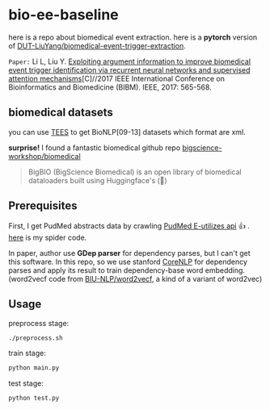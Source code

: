 # bio-ee-baseline

here is a repo about biomedical event extraction. here is a **pytorch** version of [DUT-LiuYang/biomedical-event-trigger-extraction](https://github.com/DUT-LiuYang/biomedical-event-trigger-extraction).

`Paper:` Li L, Liu Y. [Exploiting argument information to improve biomedical event trigger identification via recurrent neural networks and supervised attention mechanisms](https://ieeexplore.ieee.org/document/8217711)[C]//2017 IEEE International Conference on Bioinformatics and Biomedicine (BIBM). IEEE, 2017: 565-568.

## biomedical datasets

you can use [TEES](https://github.com/jbjorne/TEES) to get BioNLP[09-13] datasets which format are xml.

**surprise!** I found a fantastic biomedical github repo [bigscience-workshop/biomedical](https://github.com/bigscience-workshop/biomedical)

> BigBIO (BigScience Biomedical) is an open library of biomedical dataloaders built using Huggingface's (🤗)

## Prerequisites
First, I get PudMed abstracts data by crawling [PudMed E-utilizes api](https://www.ncbi.nlm.nih.gov/books/NBK25497/) 👍 . [here](https://github.com/P-KB-O/bio-misc/blob/main/PubMed/getPubMedAbstracts_multithread.py) is my spider code.

In paper, author use **GDep parser** for dependency parses, but I can't get this software. In this repo, so we use stanford [CoreNLP](https://stanfordnlp.github.io/CoreNLP/) for dependency parses and apply its result to train dependency-base word embedding.(word2vecf code from [BIU-NLP/word2vecf](https://github.com/BIU-NLP/word2vecf), a kind of a variant of word2vec)

## Usage

preprocess stage:

``` shell
./preprocess.sh
```


train stage:

``` python
python main.py
```

test stage:

``` python
python test.py
```